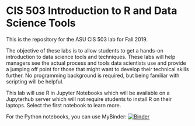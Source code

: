# CIS 503 Introduction to R and Data Science Tools

This is the repository for the ASU CIS 503 lab for Fall 2019. 

The objective of these labs is to allow students to get a hands-on introduction to data science tools and techniques. These labs will  help managers see the actual process and tools data scientists use and provide a jumping off point for those that might want to develop their technical skills further. No programming background is required, but being familiar with scripting will be helpful. 

This lab will use R in Jupyter Notebooks which will be available on a Jupyterhub server which will not require students to install R on their laptops. Select the first notebook to learn more.

For the Python notebooks, you can use MyBinder:
[![Binder](https://mybinder.org/badge_logo.svg)](https://mybinder.org/v2/gh/azbones/cis503_data_science_tools/HEAD)
